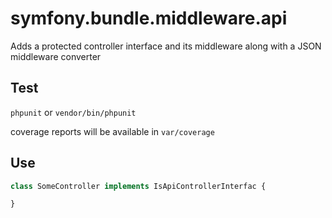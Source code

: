 # symfony.bundle.middleware.api

Adds a protected controller interface and its middleware along with a JSON middleware converter

## Test

`phpunit` or `vendor/bin/phpunit`

coverage reports will be available in `var/coverage`

## Use

```php
class SomeController implements IsApiControllerInterfac {

}
```

